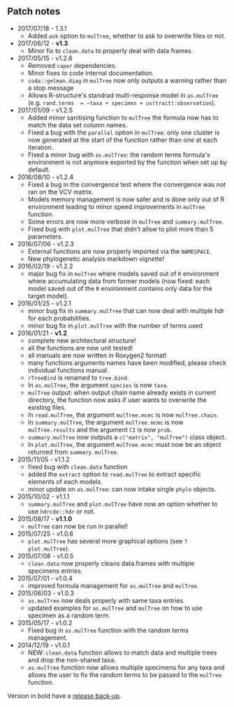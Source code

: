 Patch notes
----
* 2017/07/18 - 1.3.1
  * Added `ask` option to `mulTree`, whether to ask to overwrite files or not.
* 2017/06/12 - **v1.3**
  * Minor fix to `clean.data` to properly deal with data frames.
* 2017/05/15 - v1.2.6
  * Removed `caper` dependencies.
  * Minor fixes to code internal documentation.
  * `coda::gelman.diag` in `mulTree` now only outputs a warning rather than a stop message
  * Allows R-structure's standrad multi-response model in `as.mulTree` (e.g. `rand.terms  = ~taxa + specimen + us(trait):observation`).
* 2017/01/09 - v1.2.5
  * Added minor sanitising function to `mulTree` the formula now has to match the data set column names.
  * Fixed a bug with the `parallel` option in `mulTree`: only one cluster is now generated at the start of the function rather than one at each iteration.
  * Fixed a minor bug with `as.mulTree`: the random terms formula's environment is not anymore exported by the function when set up by default.
* 2016/08/10 - v1.2.4
  * Fixed a bug in the convergence test where the convergence was not ran on the VCV matrix.
  * Models memory management is now safer and is done only out of R environment leading to minor speed improvements in `mulTree` function.
  * Some errors are now more verbose in `mulTree` and `summary.mulTree`.
  * Fixed bug with `plot.mulTree` that didn't allow to plot more than 5 parameters.
* 2016/07/06 - v1.2.3
  * External functions are now properly imported via the `NAMESPACE`.
  * New phylogenetic analysis markdown vignette!
* 2016/02/19 - v1.2.2
  * major bug fix in `mulTree` where models saved out of `R` environment where accumulating data from former models (now fixed: each model saved out of the `R` environment contains only data for the target model).
* 2016/01/25 - v1.2.1
  * minor bug fix in `summary.mulTree` that can now deal with multiple hdr for each probabilities.
  * minor bug fix in `plot.mulTree` with the number of terms used
* 2016/01/21 - **v1.2**
  * complete new architectural structure!
  * all the functions are now unit tested!
  * all manuals are now written in Roxygen2 format!
  * many functions arguments names have been modified, please check individual functions manual.
  * `rTreeBind` is renamed to `tree.bind`.
  * In `as.mulTree`, the argument `species` is now `taxa`.
  * `mulTree` output: when output chain name already exists in current directory, the function now asks if user wants to overwrite the existing files.
  * In `read.mulTree`, the argument `mulTree.mcmc` is now `mulTree.chain`.
  * In `summary.mulTree`, the argument `mulTree.mcmc` is now `mulTree.results` and the argument `CI` is now `prob`.
  * `summary.mulTree` now outputs a `c("matrix", "mulTree")` class object.
  * In `plot.mulTree`, the argument `mulTree.mcmc` must now be an object returned from `summary.mulTree`.
* 2015/11/05 - v1.1.2
  * fixed bug with `clean.data` function
  * added the `extract` option to `read.mulTree` to extract specific elements of each models.
  * minor update on `as.mulTree`: can now intake single `phylo` objects.
* 2015/10/02 - v1.1.1
  * `summary.mulTree` and `plot.mulTree` have now an option whether to use `hdrcde::hdr` or not.
* 2015/08/17 - **v1.1.0**
  * `mulTree` can now be run in parallel!
* 2015/07/25 - v1.0.6
  * `plot.mulTree` has several more graphical options (see `?plot.mulTree`).
* 2015/07/08 - v1.0.5
  * `clean.data` now properly cleans data.frames with multiple specimens entries.
* 2015/07/01 - v1.0.4
  * improved formula management for `as.mulTree` and `mulTree`.
* 2015/06/03 - v1.0.3
  * `as.mulTree` now deals properly with same taxa entries.
  * updated examples for `as.mulTree` and `mulTree` on how to use specimen as a random term.
* 2015/05/17 - v1.0.2
  * Fixed bug in `as.mulTree` function with the random terms management.
* 2014/12/19 - v1.0.1
  * NEW: `clean.data` function allows to match data and multiple trees and drop the non-shared taxa.
  * `as.mulTree` function now allows multiple specimens for any taxa and allows the user to fix the random terms to be passed to the `mulTree` function.


Version in bold have a [release back-up](https://github.com/TGuillerme/mulTree/releases).
